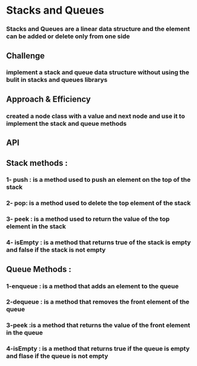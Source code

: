 # Stacks and Queues
### Stacks and Queues are a linear data structure and the element can be added or delete only from one side 

## Challenge
### implement a stack and queue data structure without using the bulit in stacks and queues librarys 

## Approach & Efficiency
### created a node class with a value and next node and use it to implement the stack and queue methods 

## API
## Stack methods : 
### 1- push : is a method used to push an element on the top of the stack 
### 2- pop: is a method used to delete the top element of the stack
### 3- peek : is a method used to return the value of the top element in the stack
### 4- isEmpty : is a method that returns true of the stack is empty and false if the stack is not empty 

## Queue Methods : 
### 1-enqueue : is a method that adds an element to the queue 
### 2-dequeue : is a method that removes the front element of the queue 
### 3-peek  :is a method that returns the value of the front element in the queue 
### 4-isEmpty : is a method that returns true if the queue is empty and flase  if the queue is not empty 
